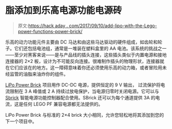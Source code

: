 # 脂添加到乐高电源功能电源砖

> 原文:[https://hack aday . com/2017/09/10/add-lipo-with-the-Lego-power-functions-power-brick/](https://hackaday.com/2017/09/10/add-lipo-with-the-lego-power-functions-power-brick/)

乐高的动力功能元件主要由 DC 马达和由这些马达驱动的硬件组成，如齿轮和轮子。它们还包括电池组，通常是一堆装在塑料盒里的 AA 电池。该系统的挑战之一——至少对黑客来说——是与产品线的插头连接，这些插头类似于内置电源和接地连接器的 2×2 板，设计为不可能反向连接。很难制作插头的物理形状，连接器就在它们应该在的地方。这一障碍意味着你还必须使用乐高的动力箱，或者冒险用未经监管的油脂来油炸你的组件。

[LiPo Power Brick](https://hackaday.io/project/27150-lipo-power-brick) 项目用作 DC-DC 电源，提供恒定的 9 V 输出，
过流保护将电流限制在 3 A 峰值或 2 A 持续过放电保护，当电源归零时关闭电源。它可以与 [Sbrick](https://www.sbrick.com/) 智能电源功能控制器配合使用。SBrick 还可以为每个通道提供 3A 的电流，这是任何 LEGO PF 兼容电源都无法提供的。

LiPo Power Brick 与标准的 2×4 brick 大小相同，允许您轻松地将其添加到您的下一个项目中。